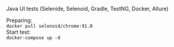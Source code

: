 Java UI tests (Selenide, Selenoid, Gradle, TestNG, Docker, Allure)

Preparing:\
`docker pull selenoid/chrome:91.0`\
Start test:\
`docker-compose up -d`
